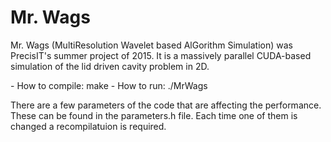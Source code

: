 # Mr. Wags
<p>
Mr. Wags (MultiResolution Wavelet based AlGorithm Simulation) was PrecisIT's summer project of 2015. It is a massively parallel CUDA-based simulation of the lid driven cavity problem in 2D.
</p>

<p>
- How to compile: make
- How to run: ./MrWags
</p>

<p>
There are a few parameters of the code that are affecting the performance. These can be found in the parameters.h file. Each time one of them is changed a recompilatuion is required.
</p>
